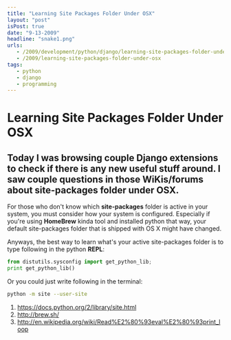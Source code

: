 ```yaml
---
title: "Learning Site Packages Folder Under OSX"
layout: "post"
isPost: true
date: "9-13-2009"
headline: "snake1.png"
urls:
   - /2009/development/python/django/learning-site-packages-folder-under-osx
   - /2009/learning-site-packages-folder-under-osx
tags:
   - python
   - django
   - programming
---
```


# Learning Site Packages Folder Under OSX

## Today I was browsing couple Django extensions to check if there is any new useful stuff around. I saw couple questions in those WiKis/forums about site-packages folder under OSX.

For those who don't know which **site-packages** folder is active in your system, you must consider how your system is configured. Especially if you're using **HomeBrew** kinda tool and installed python that way, your default site-packages folder that is shipped with OS X might have changed.

Anyways, the best way to learn what's your active site-packages folder is to type following in the python **REPL**:

```python
from distutils.sysconfig import get_python_lib;
print get_python_lib()
```

Or you could just write following in the terminal:

```bash
python -m site --user-site
```

1. https://docs.python.org/2/library/site.html
2. http://brew.sh/
3. http://en.wikipedia.org/wiki/Read%E2%80%93eval%E2%80%93print_loop
